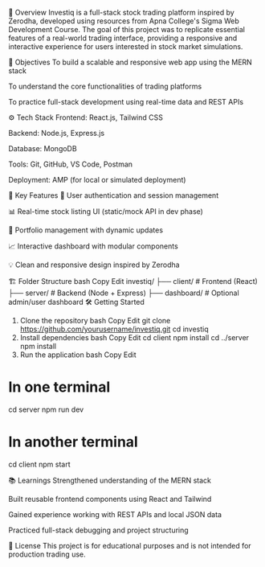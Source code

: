 🧠 Overview
Investiq is a full-stack stock trading platform inspired by Zerodha, developed using resources from Apna College's Sigma Web Development Course. The goal of this project was to replicate essential features of a real-world trading interface, providing a responsive and interactive experience for users interested in stock market simulations.

🎯 Objectives
To build a scalable and responsive web app using the MERN stack

To understand the core functionalities of trading platforms

To practice full-stack development using real-time data and REST APIs

⚙️ Tech Stack
Frontend: React.js, Tailwind CSS

Backend: Node.js, Express.js

Database: MongoDB

Tools: Git, GitHub, VS Code, Postman

Deployment: AMP (for local or simulated deployment)

🚀 Key Features
🔐 User authentication and session management

📊 Real-time stock listing UI (static/mock API in dev phase)

💼 Portfolio management with dynamic updates

📈 Interactive dashboard with modular components

💡 Clean and responsive design inspired by Zerodha

🏗️ Folder Structure
bash
Copy
Edit
investiq/
├── client/         # Frontend (React)
├── server/         # Backend (Node + Express)
├── dashboard/      # Optional admin/user dashboard
🛠️ Getting Started
1. Clone the repository
bash
Copy
Edit
git clone https://github.com/yourusername/investiq.git
cd investiq
2. Install dependencies
bash
Copy
Edit
cd client
npm install
cd ../server
npm install
3. Run the application
bash
Copy
Edit
# In one terminal
cd server
npm run dev

# In another terminal
cd client
npm start

📚 Learnings
Strengthened understanding of the MERN stack

Built reusable frontend components using React and Tailwind

Gained experience working with REST APIs and local JSON data

Practiced full-stack debugging and project structuring

📄 License
This project is for educational purposes and is not intended for production trading use.
